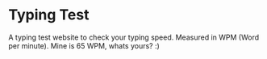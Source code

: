 # Typing Test
 A typing test website to check your typing speed. Measured in WPM (Word per minute). Mine is 65 WPM, whats yours? :)
